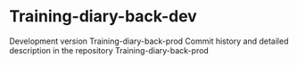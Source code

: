 # Training-diary-back-dev


Development version Training-diary-back-prod
Commit history and detailed description in the repository Training-diary-back-prod
